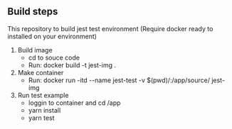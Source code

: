## Build steps

This repository to build jest test environment
(Require docker ready to installed on your environment)

1. Build image
    - cd to souce code
    - Run: docker build -t jest-img .
2. Make container
    - Run: docker run -itd --name jest-test -v \$(pwd)/:/app/source/ jest-img
3. Run test example
    - loggin to container and cd /app
    - yarn install
    - yarn test
